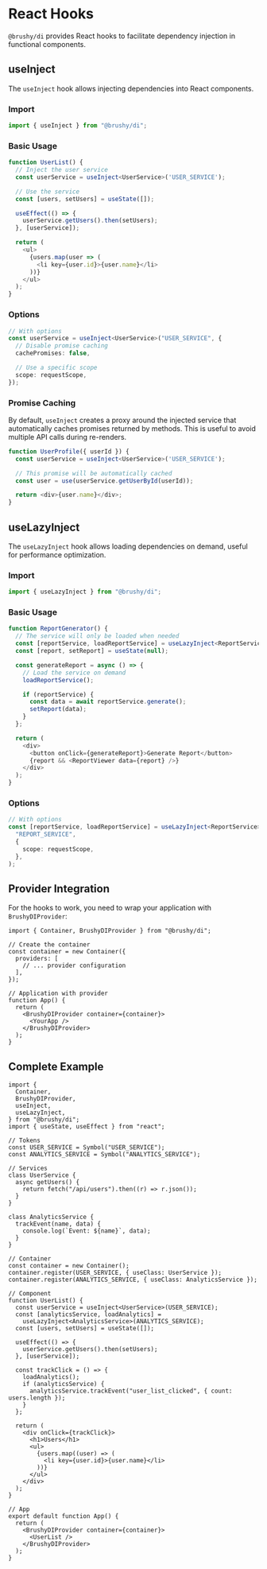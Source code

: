 # React Hooks

`@brushy/di` provides React hooks to facilitate dependency injection in functional components.

## useInject

The `useInject` hook allows injecting dependencies into React components.

### Import

```typescript
import { useInject } from "@brushy/di";
```

### Basic Usage

```typescript
function UserList() {
  // Inject the user service
  const userService = useInject<UserService>('USER_SERVICE');

  // Use the service
  const [users, setUsers] = useState([]);

  useEffect(() => {
    userService.getUsers().then(setUsers);
  }, [userService]);

  return (
    <ul>
      {users.map(user => (
        <li key={user.id}>{user.name}</li>
      ))}
    </ul>
  );
}
```

### Options

```typescript
// With options
const userService = useInject<UserService>("USER_SERVICE", {
  // Disable promise caching
  cachePromises: false,

  // Use a specific scope
  scope: requestScope,
});
```

### Promise Caching

By default, `useInject` creates a proxy around the injected service that automatically caches promises returned by methods. This is useful to avoid multiple API calls during re-renders.

```typescript
function UserProfile({ userId }) {
  const userService = useInject<UserService>('USER_SERVICE');

  // This promise will be automatically cached
  const user = use(userService.getUserById(userId));

  return <div>{user.name}</div>;
}
```

## useLazyInject

The `useLazyInject` hook allows loading dependencies on demand, useful for performance optimization.

### Import

```typescript
import { useLazyInject } from "@brushy/di";
```

### Basic Usage

```typescript
function ReportGenerator() {
  // The service will only be loaded when needed
  const [reportService, loadReportService] = useLazyInject<ReportService>('REPORT_SERVICE');
  const [report, setReport] = useState(null);

  const generateReport = async () => {
    // Load the service on demand
    loadReportService();

    if (reportService) {
      const data = await reportService.generate();
      setReport(data);
    }
  };

  return (
    <div>
      <button onClick={generateReport}>Generate Report</button>
      {report && <ReportViewer data={report} />}
    </div>
  );
}
```

### Options

```typescript
// With options
const [reportService, loadReportService] = useLazyInject<ReportService>(
  "REPORT_SERVICE",
  {
    scope: requestScope,
  },
);
```

## Provider Integration

For the hooks to work, you need to wrap your application with `BrushyDIProvider`:

```tsx
import { Container, BrushyDIProvider } from "@brushy/di";

// Create the container
const container = new Container({
  providers: [
    // ... provider configuration
  ],
});

// Application with provider
function App() {
  return (
    <BrushyDIProvider container={container}>
      <YourApp />
    </BrushyDIProvider>
  );
}
```

## Complete Example

```tsx
import {
  Container,
  BrushyDIProvider,
  useInject,
  useLazyInject,
} from "@brushy/di";
import { useState, useEffect } from "react";

// Tokens
const USER_SERVICE = Symbol("USER_SERVICE");
const ANALYTICS_SERVICE = Symbol("ANALYTICS_SERVICE");

// Services
class UserService {
  async getUsers() {
    return fetch("/api/users").then((r) => r.json());
  }
}

class AnalyticsService {
  trackEvent(name, data) {
    console.log(`Event: ${name}`, data);
  }
}

// Container
const container = new Container();
container.register(USER_SERVICE, { useClass: UserService });
container.register(ANALYTICS_SERVICE, { useClass: AnalyticsService });

// Component
function UserList() {
  const userService = useInject<UserService>(USER_SERVICE);
  const [analyticsService, loadAnalytics] =
    useLazyInject<AnalyticsService>(ANALYTICS_SERVICE);
  const [users, setUsers] = useState([]);

  useEffect(() => {
    userService.getUsers().then(setUsers);
  }, [userService]);

  const trackClick = () => {
    loadAnalytics();
    if (analyticsService) {
      analyticsService.trackEvent("user_list_clicked", { count: users.length });
    }
  };

  return (
    <div onClick={trackClick}>
      <h1>Users</h1>
      <ul>
        {users.map((user) => (
          <li key={user.id}>{user.name}</li>
        ))}
      </ul>
    </div>
  );
}

// App
export default function App() {
  return (
    <BrushyDIProvider container={container}>
      <UserList />
    </BrushyDIProvider>
  );
}
```
